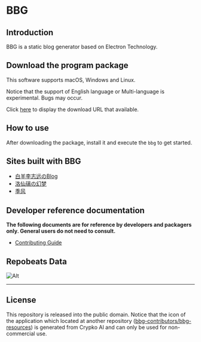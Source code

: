 # BBG

## Introduction

BBG is a static blog generator based on Electron Technology.

## Download the program package

This software supports macOS, Windows and Linux.

Notice that the support of English language or Multi-language is experimental. Bugs may occur.

Click [here](/en/download.md) to display the download URL that available.

## How to use

After downloading the package, install it and execute the `bbg` to get started.

## Sites built with BBG

- [白羊李志远のBlog](https://nekomoe.xyz/)
- [洛仙璃の幻梦](https://mzwing.eu.org/)
- [季风](https://littlesunnybear.com/)

## Developer reference documentation

**The following documents are for reference by developers and packagers only. General users do not need to consult.**

- [Contributing Guide](/en/developer-guide/CONTRIBUTING.md)

## Repobeats Data

![Alt](https://repobeats.axiom.co/api/embed/2b43688cbf52e138e774f5c9909c3bac3893390a.svg "Repobeats analytics image")

---

## License

This repository is released into the public domain. Notice that the icon of the application which located at another repository ([bbg-contributors/bbg-resources](https://github.com/bbg-contributors/bbg-resources)) is generated from Crypko AI and can only be used for non-commercial use.
